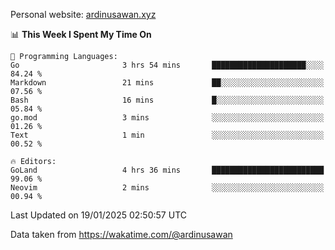Personal website: [ardinusawan.xyz](https://ardinusawan.xyz)

<!--START_SECTION:waka-->
📊 **This Week I Spent My Time On** 

```text
💬 Programming Languages: 
Go                       3 hrs 54 mins       █████████████████████░░░░   84.24 % 
Markdown                 21 mins             ██░░░░░░░░░░░░░░░░░░░░░░░   07.56 % 
Bash                     16 mins             █░░░░░░░░░░░░░░░░░░░░░░░░   05.84 % 
go.mod                   3 mins              ░░░░░░░░░░░░░░░░░░░░░░░░░   01.26 % 
Text                     1 min               ░░░░░░░░░░░░░░░░░░░░░░░░░   00.52 % 

🔥 Editors: 
GoLand                   4 hrs 36 mins       █████████████████████████   99.06 % 
Neovim                   2 mins              ░░░░░░░░░░░░░░░░░░░░░░░░░   00.94 % 
```


 Last Updated on 19/01/2025 02:50:57 UTC
<!--END_SECTION:waka-->
Data taken from https://wakatime.com/@ardinusawan
